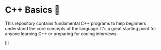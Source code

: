 # C++ Basics 🚀

This repository contains fundamental C++ programs to help beginners understand the core concepts of the language. It's a great starting point for anyone learning C++ or preparing for coding interviews.

!!!
